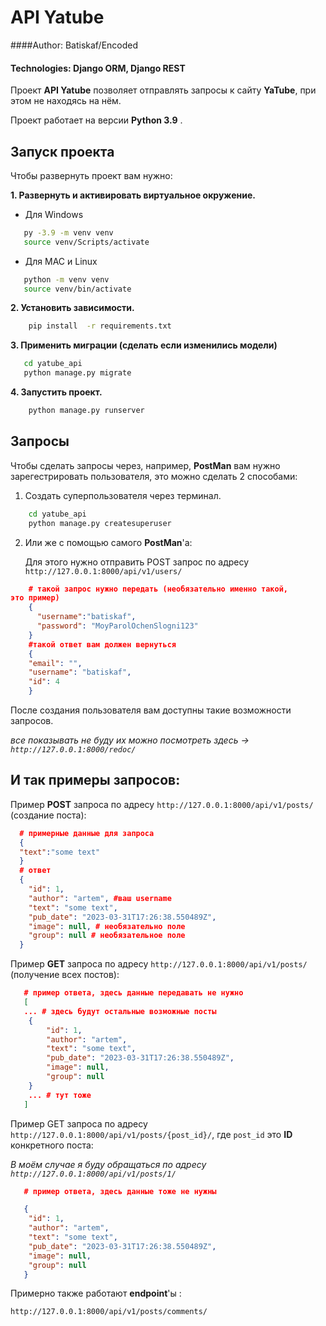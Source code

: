 # API Yatube
####Author: Batiskaf/Encoded
#### Technologies: Django ORM, Django REST

Проект **API Yatube** позволяет отправлять запросы к сайту **YaTube**,
при этом не находясь  на нём.

Проект работает на версии __Python 3.9__ .

## Запуск проекта

Чтобы развернуть проект вам нужно:

**1. Развернуть и активировать виртуальное окружение.**


   - Для Windows
   ```bash
      py -3.9 -m venv venv
      source venv/Scripts/activate
   ```
   - Для MAC и Linux
   ```bash
      python -m venv venv 
      source venv/bin/activate
   ```
**2. Установить зависимости.**
````bash
    pip install  -r requirements.txt
````
**3. Применить миграции (сделать если изменились модели)**
   ```bash
      cd yatube_api
      python manage.py migrate
   ```
**4. Запустить проект.**
```bash
    python manage.py runserver
```

## Запросы

Чтобы сделать запросы через, например, **PostMan**
вам нужно зарегестрировать пользователя, 
это можно сделать 2 способами:
1. Создать суперпользователя через терминал.
```bash
    cd yatube_api    
    python manage.py createsuperuser
```
2. Или же с помощью самого **PostMan**'a:

    Для этого нужно отправить POST запрос по адресу `http://127.0.0.1:8000/api/v1/users/`
```json
    # такой запрос нужно передать (необязательно именно такой,
это пример)
    {
      "username":"batiskaf",
      "password": "MoyParolOchenSlogni123"
    }
    #такой ответ вам должен вернуться
    {
    "email": "",
    "username": "batiskaf",
    "id": 4
    }
```
После создания пользователя вам доступны такие возможности
запросов. 

_все показывать не буду их можно посмотреть здесь -> `http://127.0.0.1:8000/redoc/`_

## И так примеры запросов:
Пример __POST__ запроса по адресу `http://127.0.0.1:8000/api/v1/posts/` (создание поста):
```json
  # примерные данные для запроса
  {
  "text":"some text"
  }
  # ответ
  {
    "id": 1,
    "author": "artem", #ваш username
    "text": "some text",
    "pub_date": "2023-03-31T17:26:38.550489Z",
    "image": null, # необязательно поле
    "group": null # необязательное поле
  }
```

Пример __GET__ запроса по адресу `http://127.0.0.1:8000/api/v1/posts/` (получение всех постов):

```json
   # пример ответа, здесь данные передавать не нужно
   [
   ... # здесь будут остальные возможные посты
    {
        "id": 1,
        "author": "artem",
        "text": "some text",
        "pub_date": "2023-03-31T17:26:38.550489Z",
        "image": null,
        "group": null
    }
    ... # тут тоже
   ]
```
Пример GET запроса по адресу `http://127.0.0.1:8000/api/v1/posts/{post_id}/`, где `post_id` это __ID__ конкретного поста:

_В моём случае я буду обращаться по адресу `http://127.0.0.1:8000/api/v1/posts/1/`_
```json
   # пример ответа, здесь данные тоже не нужны

   {
    "id": 1,
    "author": "artem",
    "text": "some text",
    "pub_date": "2023-03-31T17:26:38.550489Z",
    "image": null,
    "group": null
   }
```
Примерно также работают **endpoint**'ы :

`http://127.0.0.1:8000/api/v1/posts/comments/`